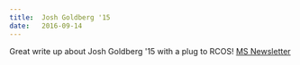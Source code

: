 ```yaml
---
title:  Josh Goldberg '15
date:   2016-09-14
---
```


Great write up about Josh Goldberg '15 with a plug to RCOS! [MS Newsletter]( https://medium.com/open-at-microsoft/josh-software-development-engineer-microsoft-5cc9300444c3#.d4urrxi77)
  